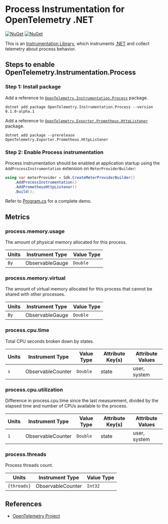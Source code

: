 # Process Instrumentation for OpenTelemetry .NET

[![NuGet](https://img.shields.io/nuget/v/OpenTelemetry.Instrumentation.Process.svg)](https://www.nuget.org/packages/OpenTelemetry.Instrumentation.Process)
[![NuGet](https://img.shields.io/nuget/dt/OpenTelemetry.Instrumentation.Process.svg)](https://www.nuget.org/packages/OpenTelemetry.Instrumentation.Process)

This is an [Instrumentation
Library](https://github.com/open-telemetry/opentelemetry-specification/blob/main/specification/glossary.md#instrumentation-library),
which instruments [.NET](https://docs.microsoft.com/dotnet) and
collect telemetry about process behavior.

## Steps to enable OpenTelemetry.Instrumentation.Process

### Step 1: Install package

Add a reference to
[`OpenTelemetry.Instrumentation.Process`](https://www.nuget.org/packages/OpenTelemetry.Instrumentation.Process)
package.

```shell
dotnet add package OpenTelemetry.Instrumentation.Process --version 0.1.0-alpha.1
```

Add a reference to
[`OpenTelemetry.Exporter.Prometheus.HttpListener`](https://www.nuget.org/packages/OpenTelemetry.Exporter.Prometheus.HttpListener)
package.

```shell
dotnet add package --prerelease OpenTelemetry.Exporter.Prometheus.HttpListener
```

### Step 2: Enable Process instrumentation

Process instrumentation should be enabled at application startup using the
`AddProcessInstrumentation` extension on `MeterProviderBuilder`:

```csharp
using var meterProvider = Sdk.CreateMeterProviderBuilder()
    .AddProcessInstrumentation()
    .AddPrometheusHttpListener()
    .Build();
```

Refer to [Program.cs](../../examples/runtime-instrumentation/Program.cs) for a
complete demo.

## Metrics

### process.memory.usage

The amount of physical memory allocated for this process.

| Units | Instrument Type   | Value Type |
|-------|-------------------|------------|
|  `By` |  ObservableGauge  | `Double`   |

### process.memory.virtual

The amount of virtual memory allocated for this process that cannot be shared with other processes.

| Units | Instrument Type   | Value Type |
|-------|-------------------|------------|
|  `By` |  ObservableGauge  | `Double`   |

### process.cpu.time

Total CPU seconds broken down by states.

| Units | Instrument Type   | Value Type | Attribute Key(s) | Attribute Values |
|-------|-------------------|------------|------------------|------------------|
|  `s`  | ObservableCounter | `Double`   | state            | user, system     |

### process.cpu.utilization

Difference in process.cpu.time since the last measurement,
divided by the elapsed time and number of CPUs available to the process.

| Units | Instrument Type   | Value Type | Attribute Key(s) | Attribute Values |
|-------|-------------------|------------|------------------|------------------|
|  `1`  | ObservableCounter | `Double`   | state            | user, system     |

### process.threads

Process threads count.

| Units           | Instrument Type   | Value Type |
|-----------------|-------------------|------------|
| `{threads}`     | ObservableCounter | `Int32`    |

## References

* [OpenTelemetry Project](https://opentelemetry.io/)
